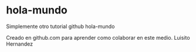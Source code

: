 # hola-mundo
Simplemente otro tutorial github hola-mundo

Creado en github.com para aprender como colaborar en este medio.
Luisito Hernandez
